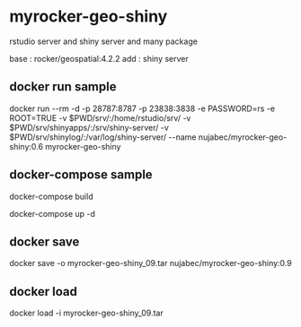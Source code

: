 # myrocker-geo-shiny

rstudio server and shiny server and many package

base : rocker/geospatial:4.2.2
add : shiny server

## docker run sample

docker run --rm -d -p 28787:8787 -p 23838:3838 -e PASSWORD=rs -e ROOT=TRUE -v $PWD/srv/:/home/rstudio/srv/ -v $PWD/srv/shinyapps/:/srv/shiny-server/ -v $PWD/srv/shinylog/:/var/log/shiny-server/ --name nujabec/myrocker-geo-shiny:0.6 myrocker-geo-shiny

## docker-compose sample

docker-compose build 

docker-compose up -d

## docker save

docker save -o myrocker-geo-shiny_09.tar nujabec/myrocker-geo-shiny:0.9 

## docker load

docker load -i myrocker-geo-shiny_09.tar
